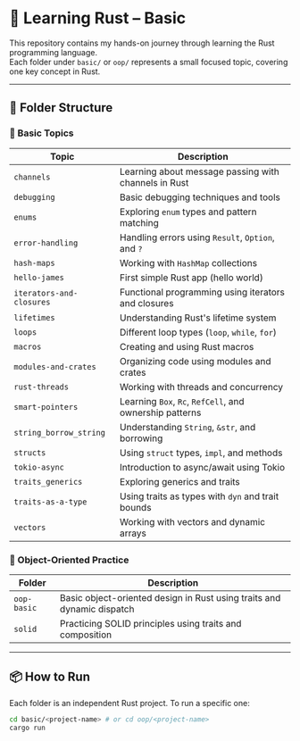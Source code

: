 # 🦀 Learning Rust – Basic

This repository contains my hands-on journey through learning the Rust programming language.  
Each folder under `basic/` or `oop/` represents a small focused topic, covering one key concept in Rust.

---

## 📁 Folder Structure

### 🧱 Basic Topics

| Topic | Description |
|-------|-------------|
| `channels` | Learning about message passing with channels in Rust |
| `debugging` | Basic debugging techniques and tools |
| `enums` | Exploring `enum` types and pattern matching |
| `error-handling` | Handling errors using `Result`, `Option`, and `?` |
| `hash-maps` | Working with `HashMap` collections |
| `hello-james` | First simple Rust app (hello world) |
| `iterators-and-closures` | Functional programming using iterators and closures |
| `lifetimes` | Understanding Rust's lifetime system |
| `loops` | Different loop types (`loop`, `while`, `for`) |
| `macros` | Creating and using Rust macros |
| `modules-and-crates` | Organizing code using modules and crates |
| `rust-threads` | Working with threads and concurrency |
| `smart-pointers` | Learning `Box`, `Rc`, `RefCell`, and ownership patterns |
| `string_borrow_string` | Understanding `String`, `&str`, and borrowing |
| `structs` | Using `struct` types, `impl`, and methods |
| `tokio-async` | Introduction to async/await using Tokio |
| `traits_generics` | Exploring generics and traits |
| `traits-as-a-type` | Using traits as types with `dyn` and trait bounds |
| `vectors` | Working with vectors and dynamic arrays |

### 🧠 Object-Oriented Practice

| Folder | Description |
|--------|-------------|
| `oop-basic` | Basic object-oriented design in Rust using traits and dynamic dispatch |
| `solid` | Practicing SOLID principles using traits and composition |

---

## 📦 How to Run

Each folder is an independent Rust project. To run a specific one:

```bash
cd basic/<project-name> # or cd oop/<project-name>
cargo run
